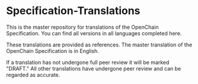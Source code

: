 # Specification-Translations
This is the master repository for translations of the OpenChain Specification. You can find all versions in all languages completed here. 

These translations are provided as references. The master translation of the OpenChain Specification is in English.

If a translation has not undergone full peer review it will be marked "DRAFT." All other translations have undergone peer review and can be regarded as accurate.
